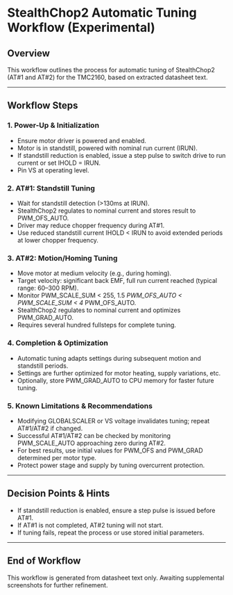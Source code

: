 # StealthChop2 Automatic Tuning Workflow (Experimental)

## Overview

This workflow outlines the process for automatic tuning of StealthChop2 (AT#1 and AT#2) for the TMC2160, based on extracted datasheet text.

---

## Workflow Steps

### 1. Power-Up & Initialization

- Ensure motor driver is powered and enabled.
- Motor is in standstill, powered with nominal run current (IRUN).
- If standstill reduction is enabled, issue a step pulse to switch drive to run current or set IHOLD = IRUN.
- Pin VS at operating level.

### 2. AT#1: Standstill Tuning

- Wait for standstill detection (>130ms at IRUN).
- StealthChop2 regulates to nominal current and stores result to PWM_OFS_AUTO.
- Driver may reduce chopper frequency during AT#1.
- Use reduced standstill current IHOLD < IRUN to avoid extended periods at lower chopper frequency.

### 3. AT#2: Motion/Homing Tuning

- Move motor at medium velocity (e.g., during homing).
- Target velocity: significant back EMF, full run current reached (typical range: 60–300 RPM).
- Monitor PWM_SCALE_SUM < 255, 1.5 *PWM_OFS_AUTO < PWM_SCALE_SUM < 4* PWM_OFS_AUTO.
- StealthChop2 regulates to nominal current and optimizes PWM_GRAD_AUTO.
- Requires several hundred fullsteps for complete tuning.

### 4. Completion & Optimization

- Automatic tuning adapts settings during subsequent motion and standstill periods.
- Settings are further optimized for motor heating, supply variations, etc.
- Optionally, store PWM_GRAD_AUTO to CPU memory for faster future tuning.

### 5. Known Limitations & Recommendations

- Modifying GLOBALSCALER or VS voltage invalidates tuning; repeat AT#1/AT#2 if changed.
- Successful AT#1/AT#2 can be checked by monitoring PWM_SCALE_AUTO approaching zero during AT#2.
- For best results, use initial values for PWM_OFS and PWM_GRAD determined per motor type.
- Protect power stage and supply by tuning overcurrent protection.

---

## Decision Points & Hints

- If standstill reduction is enabled, ensure a step pulse is issued before AT#1.
- If AT#1 is not completed, AT#2 tuning will not start.
- If tuning fails, repeat the process or use stored initial parameters.

---

## End of Workflow

This workflow is generated from datasheet text only. Awaiting supplemental screenshots for further refinement.
